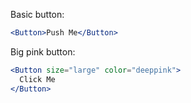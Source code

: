 Basic button:

```jsx
<Button>Push Me</Button>
```

Big pink button:

```jsx
<Button size="large" color="deeppink">
  Click Me
</Button>
```
